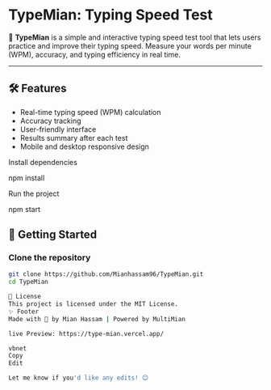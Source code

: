 # TypeMian: Typing Speed Test

🚀 **TypeMian** is a simple and interactive typing speed test tool that lets users practice and improve their typing speed. Measure your words per minute (WPM), accuracy, and typing efficiency in real time.

---

## 🛠 Features

- Real-time typing speed (WPM) calculation  
- Accuracy tracking  
- User-friendly interface  
- Results summary after each test  
- Mobile and desktop responsive design  

Install dependencies

npm install

Run the project

npm start

## 🚀 Getting Started  

### Clone the repository

```bash
git clone https://github.com/Mianhassam96/TypeMian.git
cd TypeMian

📜 License
This project is licensed under the MIT License.
✨ Footer
Made with 💙 by Mian Hassam | Powered by MultiMian

live Preview: https://type-mian.vercel.app/

vbnet
Copy
Edit

Let me know if you'd like any edits! 😊
